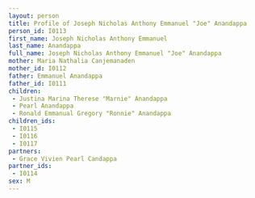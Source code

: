 ```yaml
---
layout: person
title: Profile of Joseph Nicholas Anthony Emmanuel "Joe" Anandappa
person_id: I0113
first_name: Joseph Nicholas Anthony Emmanuel
last_name: Anandappa
full_name: Joseph Nicholas Anthony Emmanuel "Joe" Anandappa
mother: Maria Nathalia Canjemanaden
mother_id: I0112
father: Emmanuel Anandappa
father_id: I0111
children:
 - Justina Marina Therese "Marnie" Anandappa
 - Pearl Anandappa
 - Ronald Emmanual Gregory "Ronnie" Anandappa
children_ids:
 - I0115
 - I0116
 - I0117
partners:
 - Grace Vivien Pearl Candappa
partner_ids:
 - I0114
sex: M
---
```


